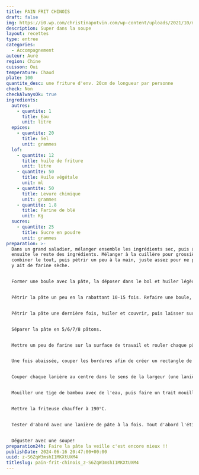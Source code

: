 ```yaml
---
title: PAIN FRIT CHINOIS
draft: false
img: https://i0.wp.com/christinapotvin.com/wp-content/uploads/2021/10/miniature-youtube-3.jpg?resize=1080%2C675&ssl=1
description: Super dans la soupe
layout: recettes
type: entree
categories:
  - Accompagnement
auteur: Auré
region: Chine
cuisson: Oui
temperature: Chaud
plate: 100
quantite_desc: une friture d'env. 20cm de longueur par personne
check: Non
checkAlwaysOk: true
ingredients:
  autres:
    - quantite: 1
      title: Eau
      unit: litre
  epices:
    - quantite: 20
      title: Sel
      unit: grammes
  lof:
    - quantite: 12
      title: huile de friture
      unit: litre
    - quantite: 50
      title: Huile végétale
      unit: ml
    - quantite: 50
      title: Levure chimique
      unit: grammes
    - quantite: 1.8
      title: Farine de blé
      unit: Kg
  sucres:
    - quantite: 25
      title: Sucre en poudre
      unit: grammes
preparation: >-
  Dans un grand saladier, mélanger ensemble les ingrédients sec, puis ajouter
  ensuite le reste des ingrédients. Mélanger à la cuillère pour grossièrement
  combiner le tout, puis pétrir un peu à la main, juste assez pour ne plus qu'il
  y ait de farine sèche.


  Former une boule avec la pâte, la déposer dans le bol et huiler légèrement le dessus. Couvrir d'une pellicule de plastique et mettre au frigo pour 2h.


  Pétrir la pâte un peu en la rabattant 10-15 fois. Refaire une boule, huiler le dessus à nouveau, couvrir et remettre au frigo pour 30 minutes.


  Pétrir la pâte une dernière fois, huiler et couvrir, puis laisser sur le comptoir 30 minutes si on veut faire cuire les pains la journée même. Pour un meilleur résultat, remettre au frigo jusqu'au lendemain.


  Séparer la pâte en 5/6/7/8 pâtons.


  Mettre un peu de farine sur la surface de travail et rouler chaque pâton pour avoir un rectangle d'environ 3-4 mm d'épaisseur. Si la pâte est un peu difficile à étirer, donner un temps de repos de 15 minutes avant de continuer.


  Une fois abaissée, couper les bordures afin de créer un rectangle de 25 cm de hauteur avec des bordures droites. Couper la pâte en lanières de 2,5 à 3 cm de largeur. La longueur des lanières = 25 cm.


  Couper chaque lanière au centre dans le sens de la largeur (une lanière de 25 cm fera 2 lanières de 12.5 cm).


  Mouiller une tige de bambou avec de l'eau, puis faire un trait mouillé sur un des 2 morceaux de chaque lanière (au centre, dans le sens de la longueur). Placer le morceau sec par dessus le morceau légèrement mouillé, puis presser les deux ensemble en écrasant avec une baguette au centre. Bien presser les deux extrémités pour éviter qu'elles se séparent à la cuisson. Ca forme u, espèce de X.


  Mettre la friteuse chauffer à 190°C.


  Tester d'abord avec une lanière de pâte à la fois. Tout d'abord l'étirer bien bien dans la longueur, elle va cash s'agrandir. La déposer dans l'huile. La tourner, la faire rouler à l'aide de baguettes ou de pinces tout au long de la cuisson. Retirer le pain sur un papier absorbant dès qu'il est bien doré.


  Déguster avec une soupe!
preparation24h: Faire la pâte la veille c'est encore mieux !!
publishDate: 2024-06-16 20:47:00+00:00
uuid: z-S6ZqW3mshI1MKXtUXM4
titleslug: pain-frit-chinois_z-S6ZqW3mshI1MKXtUXM4
---
```

